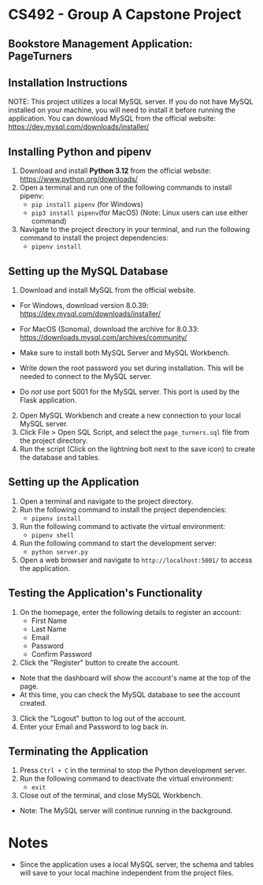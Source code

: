 # CS492 - Group A Capstone Project
## Bookstore Management Application: PageTurners


## Installation Instructions

NOTE: This project utilizes a local MySQL server. If you do not have MySQL installed on your machine, you will need to install it before running the application. You can download MySQL from the official website: https://dev.mysql.com/downloads/installer/

## Installing Python and pipenv
1. Download and install **Python 3.12** from the official website: https://www.python.org/downloads/
2. Open a terminal and run one of the following commands to install pipenv:
    - `pip install pipenv` (for Windows)
    - `pip3 install pipenv`(for MacOS)
    (Note: Linux users can use either command)
3. Navigate to the project directory in your terminal, and run the following command to install the project dependencies:
    - `pipenv install`


## Setting up the MySQL Database
1. Download and install MySQL from the official website.
- For Windows, download version 8.0.39: https://dev.mysql.com/downloads/installer/
- For MacOS (Sonoma), download the archive for 8.0.33: https://downloads.mysql.com/archives/community/


- Make sure to install both MySQL Server and MySQL Workbench.
- Write down the root password you set during installation. This will be needed to connect to the MySQL server.
- Do *not* use port 5001 for the MySQL server. This port is used by the Flask application.
2. Open MySQL Workbench and create a new connection to your local MySQL server.
3. Click File > Open SQL Script, and select the `page_turners.sql` file from the project directory.
4. Run the script (Click on the lightning bolt next to the save icon) to create the database and tables.


## Setting up the Application
1. Open a terminal and navigate to the project directory.
2. Run the following command to install the project dependencies:
    - `pipenv install`
3. Run the following command to activate the virtual environment:
    - `pipenv shell`
4. Run the following command to start the development server:
    - `python server.py`
5. Open a web browser and navigate to `http://localhost:5001/` to access the application.


## Testing the Application's Functionality
1. On the homepage, enter the following details to register an account:
    - First Name
    - Last Name
    - Email
    - Password
    - Confirm Password
2. Click the "Register" button to create the account.
- Note that the dashboard will show the account's name at the top of the page.
- At this time, you can check the MySQL database to see the account created.
3. Click the "Logout" button to log out of the account.
4. Enter your Email and Password to log back in.


## Terminating the Application
1. Press `Ctrl + C` in the terminal to stop the Python development server.
2. Run the following command to deactivate the virtual environment:
    - `exit`
3. Close out of the terminal, and close MySQL Workbench.
- Note: The MySQL server will continue running in the background.


# Notes
- Since the application uses a local MySQL server, the schema and tables will save to your local machine independent from the project files.
